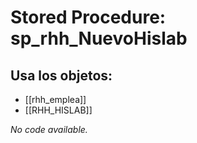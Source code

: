 # Stored Procedure: sp_rhh_NuevoHislab

## Usa los objetos:
- [[rhh_emplea]]
- [[RHH_HISLAB]]

*No code available.*
